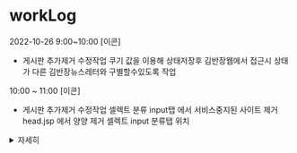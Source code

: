 # workLog

2022-10-26
9:00~10:00
[이콘]
* 게시판 추가제거 수정작업
 쿠기 값을 이용해 상태저장후 김반장웹에서 접근시 상태가 다른 김반장뉴스레터와 구별할수있도록 작업
 
10:00 ~ 11:00 
[이콘]
* 게시판 추가제거 수정작업
 셀렉트 분류 input탭 에서 서비스중지된 사이트 제거
 head.jsp 에서 양양 제거
 셀렉트 input 분류탭 위치 



<details>
    <summary>자세히</summary>

<!-- summary 아래 한칸 공백 두고 내용 삽입 -->

</details>
